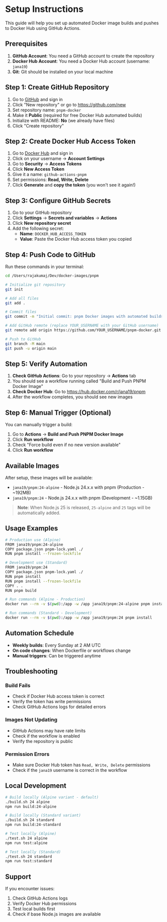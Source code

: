 # Setup Instructions

This guide will help you set up automated Docker image builds and pushes to Docker Hub using GitHub Actions.

## Prerequisites

1. **GitHub Account**: You need a GitHub account to create the repository
2. **Docker Hub Account**: You need a Docker Hub account (username: `jana19`)
3. **Git**: Git should be installed on your local machine

## Step 1: Create GitHub Repository

1. Go to [GitHub](https://github.com) and sign in
2. Click "New repository" or go to https://github.com/new
3. Set repository name: `pnpm-docker`
4. Make it **Public** (required for free Docker Hub automated builds)
5. Initialize with README: **No** (we already have files)
6. Click "Create repository"

## Step 2: Create Docker Hub Access Token

1. Go to [Docker Hub](https://hub.docker.com) and sign in
2. Click on your username → **Account Settings**
3. Go to **Security** → **Access Tokens**
4. Click **New Access Token**
5. Give it a name: `github-actions-pnpm`
6. Set permissions: **Read, Write, Delete**
7. Click **Generate** and **copy the token** (you won't see it again!)

## Step 3: Configure GitHub Secrets

1. Go to your GitHub repository
2. Click **Settings** → **Secrets and variables** → **Actions**
3. Click **New repository secret**
4. Add the following secret:
   - **Name**: `DOCKER_HUB_ACCESS_TOKEN`
   - **Value**: Paste the Docker Hub access token you copied

## Step 4: Push Code to GitHub

Run these commands in your terminal:

```bash
cd /Users/rajakumaj/Dev/docker-images/pnpm

# Initialize git repository
git init

# Add all files
git add .

# Commit files
git commit -m "Initial commit: pnpm Docker images with automated builds"

# Add GitHub remote (replace YOUR_USERNAME with your GitHub username)
git remote add origin https://github.com/YOUR_USERNAME/pnpm-docker.git

# Push to GitHub
git branch -M main
git push -u origin main
```

## Step 5: Verify Automation

1. **Check GitHub Actions**: Go to your repository → **Actions** tab
2. You should see a workflow running called "Build and Push PNPM Docker Image"
3. **Check Docker Hub**: Go to https://hub.docker.com/r/jana19/pnpm
4. After the workflow completes, you should see new images

## Step 6: Manual Trigger (Optional)

You can manually trigger a build:

1. Go to **Actions** → **Build and Push PNPM Docker Image**
2. Click **Run workflow**
3. Check "Force build even if no new version available"
4. Click **Run workflow**

## Available Images

After setup, these images will be available:

- `jana19/pnpm:24-alpine` - Node.js 24.x.x with pnpm (Production - ~192MB)
- `jana19/pnpm:24` - Node.js 24.x.x with pnpm (Development - ~1.15GB)

> **Note**: When Node.js 25 is released, `25-alpine` and `25` tags will be automatically added.

## Usage Examples

```bash
# Production use (Alpine)
FROM jana19/pnpm:24-alpine
COPY package.json pnpm-lock.yaml ./
RUN pnpm install --frozen-lockfile

# Development use (Standard)
FROM jana19/pnpm:24
COPY package.json pnpm-lock.yaml ./
RUN pnpm install
RUN pnpm install --frozen-lockfile
COPY . .
RUN pnpm build

# Run commands (Alpine - Production)
docker run --rm -v $(pwd):/app -w /app jana19/pnpm:24-alpine pnpm install

# Run commands (Standard - Development)
docker run --rm -v $(pwd):/app -w /app jana19/pnpm:24 pnpm install
```

## Automation Schedule

- **Weekly builds**: Every Sunday at 2 AM UTC
- **On code changes**: When Dockerfile or workflows change
- **Manual triggers**: Can be triggered anytime

## Troubleshooting

### Build Fails
- Check if Docker Hub access token is correct
- Verify the token has write permissions
- Check GitHub Actions logs for detailed errors

### Images Not Updating
- GitHub Actions may have rate limits
- Check if the workflow is enabled
- Verify the repository is public

### Permission Errors
- Make sure Docker Hub token has `Read, Write, Delete` permissions
- Check if the `jana19` username is correct in the workflow

## Local Development

```bash
# Build locally (Alpine variant - default)
./build.sh 24 alpine
npm run build:24-alpine

# Build locally (Standard variant)
./build.sh 24 standard
npm run build:24-standard

# Test locally (Alpine)
./test.sh 24 alpine
npm run test:alpine

# Test locally (Standard)
./test.sh 24 standard
npm run test:standard
```

## Support

If you encounter issues:
1. Check GitHub Actions logs
2. Verify Docker Hub permissions
3. Test local builds first
4. Check if base Node.js images are available
